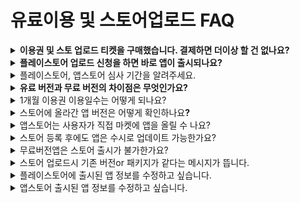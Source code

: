 # 유료이용 및 스토어업로드 FAQ

<details>

<summary><strong>이용권 및 스토 업로드 티켓을 구매했습니다. 결제하면 더이상 할 건 없나요?</strong></summary>

결제를 한 뒤 [**앱운영 - 버전관리– \[앱제작이력\]**](https://www.swing2app.co.kr/view/app\_work\_history) **메뉴에서 플레이스토어, 앱스토어 업로드 신청을 해주셔야 합니다.**

업로드 신청이 들어와야 담당자가 고객님의 앱을 스토에 등록해드릴 수 있습니다.

따라서 이용권과 업로드티켓 구매 후에는 업로드 신청서를 작성하여 업로드 신청까지 모두 완료해주시기 바랍니다.

</details>

<details>

<summary><strong>플레이스토어 업로드 신청을 하면 바로 앱이 출시되나요?</strong></summary>

스윙투앱에서 대행해서 앱을 플레이스토어에 업로드 진행해드리는데요.

구글 앱 심사를 받게 됩니다.

**구글 앱 심사는  평균 일주일(7일) 정도 시간이 걸립니다.**&#x20;

**따라서 업로드를 한다고 해서 앱이 바로 출시되는 것이 아니구요.**

**심사 후 문제가 없으면 해당 심사 기간(7일 이내) 후에 스토어에 출시가 됩니다.**

</details>

<details>

<summary>플레이스토어, 앱스토어 심사 기간을 알려주세요.</summary>

플레이스토어, 앱스토어 모두 평균 7일 정도 소요됩니다.

심사가 들어가는 것이기 때문에 심사에 따라 보다 빠르게, 늦게 걸릴 수 있습니다.

심사시 문제가 없을 경우 위의 심사 기간 후에 바로 출시가 되지만, 플레이스토어 심사가 거절 될 경우 출시일은 더 늦어질 수 있습니다.

시간 여유를 두시고 신청해주세요.

</details>

<details>

<summary><strong>유료 버전과 무료 버전의 차이점은 무엇인가요?</strong></summary>

**유료 버전과 무료 버전의 가장 큰 차이는 마켓 업로드를 할 수 있는 것과 없는 것 이라고 생각하시면 됩니다.**

무료는 안드로이드폰 설치 파일로만 사용 가능하며, 유료는 플레이스토어, 앱스토어 등의 스토어에 상용화하여 출시할 수 있습니다

**두 번째는 용량의 차이가 있습니다.**

무료 버전은 기본 100MB 제공, 유료버전은 2GB에서 상품유형에 따라 50GB까지 제공합니다.

**세번째는 게시판 제작 갯수 및 그룹 채팅방 개설 수에 차이가 있습니다.**

무료 버전은 게시판 제작 수 30개, 그룹 채팅방은 1개 제작이 가능합니다.

유료버전은 게시판 제작 100개에서 \~ 무제한(상품유형에 따라), 그룹 채팅방은 5개\~무제한(상품유형에 따라)까지 제작 가능합니다.

**마지막으로 앱제작 갯수가 다릅니다.**

유료이용자는 한 계정당 앱을 10개까지 만들 수 있으며, 무료이용자는 한 계정당 앱을 3개까지 만들 수 있습니다.

하지만 무료버전도 대부분의 기능은 사용할 수 있으니, 무료로 충분히 사용해보시고 필요할 경우 유료로 전환하세요^^

상세 내용은 스윙 서비스 정책을 확인해주세요.

[**☞** ](https://wp.swing2app.co.kr/help/pricing-table/)[**\[스윙 가격 정책\]**](https://wp.swing2app.co.kr/help/pricing-table/)

</details>

<details>

<summary>1개월 이용권 이용일수는 어떻게 되나요?</summary>

1개월 유료앱이용권 구매시 총 이용일수가 30일입니다.

달 마다 총 일수가 다르기 때문에 (28일인 달도 있고 30일, 31일도 있죠) 1개월 이용기간은 30일입니다. 따라서 6개월 결제시 180일간 이용일수가 들어가며, 12개월 결제시 360일로 이용일수가 들어갑니다.

특히 1년 결제하셨다고 해서 365일이 아닌지 문의주시는 분들도 계시지만 1개월 30일로 계산한 일수로 적용된다는 점!! 유념해주세요.

</details>

<details>

<summary>스토어에 올라간 앱 버전은 어떻게 확인하나요<strong>?</strong></summary>

스윙을 통해서 업로드 대행을 하신 분들의 경우 각 플랫폼별(앱스토어, 플레이스토어)에 접속하여 출시된 앱 버전을 확인할 수 있구요.

각 스토어에 접속하지 않아도 스윙 앱운영 페이지에서도 확인이 가능합니다.

**\*** [**앱운영페이지> 버전관리> 마켓등록관리 페이**지](http://www.swing2app.co.kr/view/market\_status)에서 각 플랫폼별 마켓버전을 확인할 수 있습니다.

해당 페이지에서 마켓으로 바로 이동할 수도 있으며, 스토어에 등록된 정보 등 다양한 정보를 확인할 수 있어요.

</details>

<details>

<summary>앱스토어는 사용자가 직접 마켓에 앱을 올릴 수 나요?</summary>

앱스토어는 애플 개발자 계정을 가지고 있어도 직접 업로드를 할 수 없습니다.

사용자가 직접 업로드를 진행할 수 없으며, 스윙투앱 대행으로만 업로드가 가능합니다.

애플은 구글과 달리 앱 파일을 등록하는 것이 아니라 개발사의 앱 개발소스, 개발에 관련된 보안 내용 등이 필요하기 때문에 사용자가 직접 업로드를 할 수 없습니다.

개발사(스윙투앱)에서만 업로드가 가능한 점 양해 부탁드립니다.

(앱스토어 업로드 대행비: 1회 20,000원)

**☞** [**\[앱스토어 업로드 신청방법 보러가기\]**](https://wp.swing2app.co.kr/documentation/appmanage/version/appstore-upload/)

</details>

<details>

<summary>스토어 등록 후에도 앱은 수시로 업데이트 가능한가요?</summary>

스윙투앱에서 제작한 앱은 수시로 수정 및 업데이트가 가능합니다.

다만 실시간 반영이 아닌, 버전 업데이트가 필요한 내용이 있습니다.

\-수정사항 자동 반영은 3단계 페이지단계 및 앱운영 메뉴들을 수정 및 추가했을때만 자동으로 반영됩니다.

&#x20;

\*업데이트 필요(앱제작 다시해서 새 버전으로 올려야 하는 메뉴)

\-1단계 기본정보(앱이름, 앱아이콘 이미지, 대기화면 이미지)

&#x20;2단계 디자인테마(프로토타입, 컬러)

위의 내용을 수정할 경우 \[앱 업데이트] 버튼을 선택해서 앱을 새 버전으로 재제작해주세요.

플레이스토어, 앱스토어에도 새로운 버전 앱으로 업데이트 해야 합니다.

플레이스토어는 사용자가 직접 업데이트 가능하며, 앱스토어는 대행만 가능하기 때문에 앱스토어 업로드 티켓 구매 후 앱스토어 업로드 신청 주셔야 합니다.

(플레이스토어도 직접 하기 어려우실 경우 플레이스토어 업로드 티켓 구매 후 신청해주세요)

</details>

<details>

<summary>무료버전앱은 스토어 출시가 불가한가요?</summary>

네 스윙투앱에서 제작한 무료버전앱은 상용화가 불가합니다. (개인적인 용도내에서만 이용가능)

따라서 스토어에 출시하는 용도로 이용하실 경우 스윙투앱에서 제공하는 유료앱 이용권을 구매해주셔야 합니다.

유료앱 전환 후, 해당 앱으로 스토어 출시할 수 있습니다.

</details>

<details>

<summary>스토어 업로드시 기존 버전or 패키지가 같다는 메시지가 뜹니다.</summary>

이미 등록된 버전과 동일한 버전의 aab파일을 올리려고 하면 뜨는 메시지입니다.

새로 업데이트 된 앱을 올리실 때는 이전에 올린 버전과 다른지 확인하여, 새 버전으로 제작된 aab파일을 올려주시기 바랍니다.

</details>

<details>

<summary>플레이스토어에 출시된 앱 정보를 수정하고 싶습니다.</summary>

플레이스토어는 사용자분의 구글 개발자계정으로 앱이 등록되기 때문에 이후 정보 수정 및 업데이트 등의 내용을 직접 진행하실 수 있습니다.

플레이스토어 정보 수정 및 업데이트 방법은 아래 매뉴얼을 참고해주세요.

☞[플레이스토어 앱 업데이트 보러가기](https://wp.swing2app.co.kr/knowledgebase/palystore-update/)

만약 직접 하는 것이 어렵다면 스윙투앱에 업로드 신청을 주시면 업데이트 진행해드립니다.

\*플레이스토어 업로드티켓 10,000원 구매 후 신청

</details>

<details>

<summary>앱스토어 출시된 앱 정보를 수정하고 싶습니다.</summary>

앱스토어는 정보를 수정하기 위해서는 앱 업데이트 심사가 필요합니다.

앱스토어는 사용자가 직접 수정을 할 수 없기 때문에, 출시 정보만을 수정하는 것 역시 앱스토어 업로드티켓을 구매해서 업로드 재신청을 주셔야 합니다.

\*앱스토어 업로드티켓 20,000원 구매 후 신청

</details>





